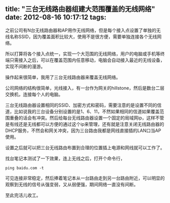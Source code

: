 title: "三台无线路由器组建大范围覆盖的无线网络"
date: 2012-08-16 10:17:12
tags:
---
之前公司有N台无线路由器和AP用作无线网络，但是每个接入点设置了单独的无线名称SSID，因为覆盖面积比较大，使用不是很方便，需要单独连接各个无线网络。

所以打算将各个接入点统一，实现一个大范围的无线网络，用户的电脑或手机等终端只需接入之后，可以在覆盖范围内任意移动，电脑会自动接入最近的无线设备，实现不间断的漫游。

操作起来很简单，我用了三台无线路由器来覆盖无线网络。

公司网络的结构很简单，光线接入，有一台作为网关的hillstone，然后是数台二层交换机，连接每个人的电脑。

三台无线路由器设置相同的SSID、加密方式和密码，需要注意的是设置不同的信道，比如说我的三台设备分别设置的是1、6、11，不然如果相同的信道如果覆盖范围重叠的话会有冲突。然后给每台无线路由器设置一个固定的局域网ip，这样不管是有线还是无线都可以方便的通过这个ip来管理，还有就是注意关闭无线路由器的DHCP服务，不然会和网关冲突，因为三台路由我都是网线直接插的LAN口当AP使用。

设置之后就可以把三台无线路由布置到合理的位置插上电源和网线就可以工作了。

找台笔记本测试了一下效果，连上无线之后，打开个命令行，

	ping baidu.com -t

可见连接非常稳定，然后捧着笔记本从一台路由走到另一台路由附近，可以明显的观察到无线的信号从强变弱，又从弱便强，期间网络一直没有间断。

至此完活儿收工。